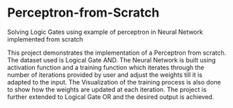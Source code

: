 # Perceptron-from-Scratch
Solving Logic Gates using example of perceptron in Neural Network implemented from scratch

This project demonstrates the implementation of a Perceptron from scratch. The dataset used is Logical Gate AND. The Neural Network is built using activation function and a training function which iterates through the number of iterations provided by user and adjust the weights till it is adapted to the input. The Visualization of the training process is also done to show how the weights are updated at each iteration. The project is further extended to Logical Gate OR and the desired output is achieved.
